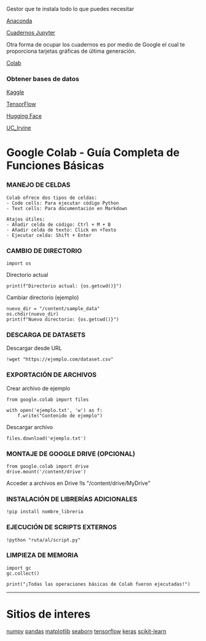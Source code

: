 Gestor que te instala todo lo que puedes necesitar

[Anaconda](https://anaconda.org/anaconda/conda)

[Cuadernos Jupyter](https://jupyter.org/)

Otra forma de ocupar los cuadernos es por medio de Google el cual te proporciona tarjetas gráficas de última generación. 

[Colab](https://colab.research.google.com/) 

### Obtener bases de datos

[Kaggle](https://www.kaggle.com/datasets)

[TensorFlow](https://www.tensorflow.org/datasets?hl=es)

[Hugging Face](https://huggingface.co/datasets)

[UC_Irvine](https://archive.ics.uci.edu/datasets)

# Google Colab - Guía Completa de Funciones Básicas


### MANEJO DE CELDAS

````
Colab ofrece dos tipos de celdas:
- Code cells: Para ejecutar código Python
- Text cells: Para documentación en Markdown

Atajos útiles:
- Añadir celda de código: Ctrl + M + B
- Añadir celda de texto: Click en +Texto
- Ejecutar celda: Shift + Enter
````

### CAMBIO DE DIRECTORIO

    import os

Directorio actual

    print(f"Directorio actual: {os.getcwd()}")

Cambiar directorio (ejemplo)

    nuevo_dir = "/content/sample_data"
    os.chdir(nuevo_dir)
    print(f"Nuevo directorio: {os.getcwd()}")


### DESCARGA DE DATASETS

Descargar desde URL

    !wget "https://ejemplo.com/dataset.csv"


### EXPORTACIÓN DE ARCHIVOS

Crear archivo de ejemplo

    from google.colab import files

    with open('ejemplo.txt', 'w') as f:
        f.write("Contenido de ejemplo")

Descargar archivo

    files.download('ejemplo.txt')


### MONTAJE DE GOOGLE DRIVE (OPCIONAL)


    from google.colab import drive
    drive.mount('/content/drive')

Acceder a archivos en Drive
    !ls "/content/drive/MyDrive"

### INSTALACIÓN DE LIBRERÍAS ADICIONALES

    !pip install nombre_libreria

### EJECUCIÓN DE SCRIPTS EXTERNOS

    !python "ruta/al/script.py"

### LIMPIEZA DE MEMORIA

    import gc
    gc.collect()

    print("¡Todas las operaciones básicas de Colab fueron ejecutadas!")

------------------------------------------------------------------------------------------------------------

# Sitios de interes

[numpy](https://numpy.org/es/)
[pandas](https://pandas.pydata.org/)
[matplotlib](https://matplotlib.org/)
[seaborn](https://seaborn.pydata.org/)
[tensorflow](https://www.tensorflow.org/?hl=es)
[keras](https://keras.io/)
[scikit-learn](https://scikit-learn.org/stable/)